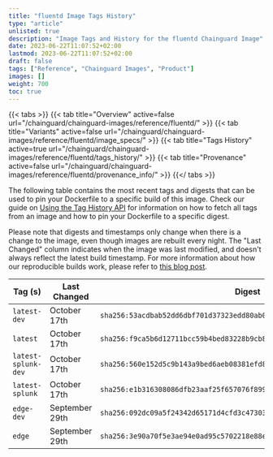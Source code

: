 ```yaml
---
title: "fluentd Image Tags History"
type: "article"
unlisted: true
description: "Image Tags and History for the fluentd Chainguard Image"
date: 2023-06-22T11:07:52+02:00
lastmod: 2023-06-22T11:07:52+02:00
draft: false
tags: ["Reference", "Chainguard Images", "Product"]
images: []
weight: 700
toc: true
---
```


{{< tabs >}}
{{< tab title="Overview" active=false url="/chainguard/chainguard-images/reference/fluentd/" >}}
{{< tab title="Variants" active=false url="/chainguard/chainguard-images/reference/fluentd/image_specs/" >}}
{{< tab title="Tags History" active=true url="/chainguard/chainguard-images/reference/fluentd/tags_history/" >}}
{{< tab title="Provenance" active=false url="/chainguard/chainguard-images/reference/fluentd/provenance_info/" >}}
{{</ tabs >}}

The following table contains the most recent tags and digests that can be used to pin your Dockerfile to a specific build of this image. Check our guide on [Using the Tag History API](/chainguard/chainguard-images/using-the-tag-history-api/) for information on how to fetch all tags from an image and how to pin your Dockerfile to a specific digest.

Please note that digests and timestamps only change when there is a change to the image, even though images are rebuilt every night. The "Last Changed" column indicates when the image was last modified, and doesn't always reflect the latest build timestamp. For more information about how our reproducible builds work, please refer to [this blog post](https://www.chainguard.dev/unchained/reproducing-chainguards-reproducible-image-builds).

| Tag (s)              | Last Changed   | Digest                                                                    |
|----------------------|----------------|---------------------------------------------------------------------------|
|  `latest-dev`        | October 17th   | `sha256:53acdbab52dd6dbf701d37323edd80ab0488ad74acbac94f536d3fb0e63d9c1a` |
|  `latest`            | October 17th   | `sha256:f9ca5b6d12711bcc59b4bed83228b9cb82ede7a1984a9938241523086d01041e` |
|  `latest-splunk-dev` | October 17th   | `sha256:560e152d5c9b143a9bed6aeb08381efd8d22f841bd9a22e7c6a4d772e7f68995` |
|  `latest-splunk`     | October 17th   | `sha256:e1b316308086dfb23aaf25f657076f899a28dde57216f10062dc7bb23cad0567` |
|  `edge-dev`          | September 29th | `sha256:092dc09a5f24342d65171d4cfd3c473030ffdb9257f991a23c56cc0bd3591e60` |
|  `edge`              | September 29th | `sha256:3e90a70f5e3ae94e0ad95c5702218e88eb6a2e89f3a68eaced442c0300da42f8` |

